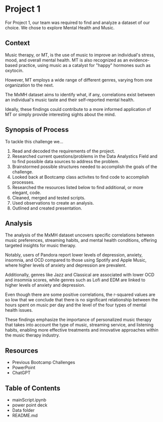 # Project 1

For Project 1, our team was required to find and analyze a dataset of our choice. We chose to explore Mental Health and Music. 

## Context

Music therapy, or MT, is the use of music to improve an individual's stress, mood, and overall mental health. MT is also recognized as an evidence-based practice, using music as a catalyst for "happy" hormones such as oxytocin.

However, MT employs a wide range of different genres, varying from one organization to the next.

The MxMH dataset aims to identify what, if any, correlations exist between an individual's music taste and their self-reported mental health. 

Ideally, these findings could contribute to a more informed application of MT or simply provide interesting sights about the mind.


## Synopsis of Process

To tackle this challenge we...

1. Read and decoded the requirements of the project.
2. Researched current questions/problems in the Data Analystics Field and to find possible data sources to address the problem.
3. Brainstormed possible structures needed to accomplish the goals of the challenge.
4. Looked back at Bootcamp class activites to find code to accomplish processes.
5. Researched the resources listed below to find additional, or more elegant, code.
6. Cleaned, merged and tested scripts.
7. Used observations to create an analysis.
8. Outlined and created presentation.



## Analysis

The analysis of the MxMH dataset uncovers specific correlations between music preferences, streaming habits, and mental health conditions, offering targeted insights for music therapy. 

Notably, users of Pandora report lower levels of depression, anxiety, insomnia, and OCD compared to those using Spotify and Apple Music, where higher levels of anxiety and depression are prevalent. 

Additionally, genres like Jazz and Classical are associated with lower OCD and insomnia scores, while genres such as Lofi and EDM are linked to higher levels of anxiety and depression. 

Even though there are some positive correlations, the r-squared values are so low that we conclude that there is no significant relationship between the hours spent on music per day and the level of the four types of mental health issues.

These findings emphasize the importance of personalized music therapy that takes into account the type of music, streaming service, and listening habits, enabling more effective treatments and innovative approaches within the music therapy industry.


   


## Resources

+ Previous Bootcamp Challenges
+ PowerPoint
+ ChatGPT



## Table of Contents
+ mainScript.ipynb 
+ power point deck
+ Data folder 
+ README.md
